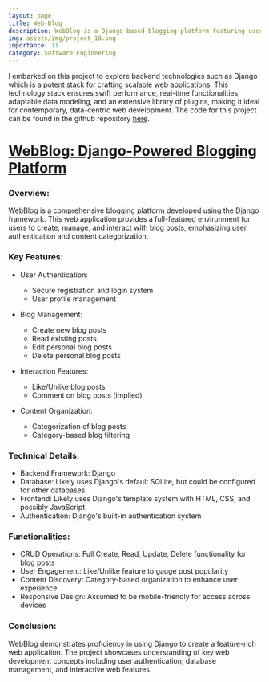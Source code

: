 ```yaml
---
layout: page
title: Web-Blog
description: WebBlog is a Django-based blogging platform featuring user authentication, CRUD operations for posts, like/unlike functionality, and category-based organization, demonstrating comprehensive web development skills using the Django framework.
img: assets/img/project_10.png
importance: 11
category: Software Engineering
---
```


I embarked on this project to explore backend technologies such as Django which is a potent stack for crafting scalable web applications. This technology stack ensures swift performance, real-time functionalities, adaptable data modeling, and an extensive library of plugins, making it ideal for contemporary, data-centric web development. The code for this project can be found in the github repository [here](https://github.com/samyakmehta28/WebBlog).

# [WebBlog: Django-Powered Blogging Platform](https://github.com/samyakmehta28/WebBlog)

### Overview:

WebBlog is a comprehensive blogging platform developed using the Django framework. This web application provides a full-featured environment for users to create, manage, and interact with blog posts, emphasizing user authentication and content categorization.

### Key Features:

- User Authentication:

  - Secure registration and login system
  - User profile management

- Blog Management:

  - Create new blog posts
  - Read existing posts
  - Edit personal blog posts
  - Delete personal blog posts

- Interaction Features:

  - Like/Unlike blog posts
  - Comment on blog posts (implied)

- Content Organization:
  - Categorization of blog posts
  - Category-based blog filtering

### Technical Details:

- Backend Framework: Django
- Database: Likely uses Django's default SQLite, but could be configured for other databases
- Frontend: Likely uses Django's template system with HTML, CSS, and possibly JavaScript
- Authentication: Django's built-in authentication system

### Functionalities:

- CRUD Operations: Full Create, Read, Update, Delete functionality for blog posts
- User Engagement: Like/Unlike feature to gauge post popularity
- Content Discovery: Category-based organization to enhance user experience
- Responsive Design: Assumed to be mobile-friendly for access across devices

### Conclusion:

WebBlog demonstrates proficiency in using Django to create a feature-rich web application. The project showcases understanding of key web development concepts including user authentication, database management, and interactive web features.
